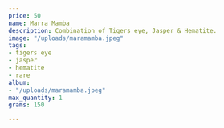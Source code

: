 ```yaml
---
price: 50
name: Marra Mamba
description: Combination of Tigers eye, Jasper & Hematite.
image: "/uploads/maramamba.jpeg"
tags:
- tigers eye
- jasper
- hematite
- rare
album:
- "/uploads/maramamba.jpeg"
max_quantity: 1
grams: 150

---
```


